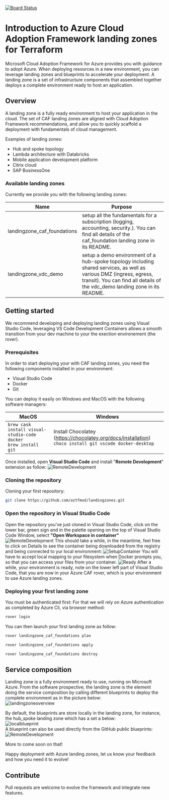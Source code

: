 [![Board Status](https://dev.azure.com/azure-terraform/5c5eb3a0-90ba-4109-967d-554526ddbbaf/0a51b0f0-73a7-4373-81d5-216c0602ea3b/_apis/work/boardbadge/bafe98df-3170-4ab3-9fb5-7eb1166a128d)](https://dev.azure.com/azure-terraform/5c5eb3a0-90ba-4109-967d-554526ddbbaf/_boards/board/t/0a51b0f0-73a7-4373-81d5-216c0602ea3b/Microsoft.EpicCategory)

# Introduction to Azure Cloud Adoption Framework landing zones for Terraform

Microsoft Cloud Adoption Framework for Azure provides you with guidance to adopt Azure. When deploying resources in a new environment, you can leverage landing zones and blueprints to accelerate your deployment. A landing zone is a set of infrastructure components that assembled together deploys a complete environment ready to host an application.

## Overview

A landing zone is a fully ready environment to host your application in the cloud. The set of CAF landing zones are aligned with Cloud Adoption Framework recommendations, and allow you to quickly scaffold a deployment with fundamentals of cloud management.

Examples of landing zones:

- Hub and spoke topology
- Lambda architecture with Databricks
- Mobile application development platform
- Citrix cloud
- SAP BusinessOne

### Available landing zones

Currently we provide you with the following landing zones:

| Name | Purpose |  
| ------- | ---------------- |
| landingzone_caf_foundations  | setup all the fundamentals for a subscription (logging, accounting, security.). You can find all details of the caf_foundation landing zone in its README.|
| landingzone_vdc_demo  | setup a demo environment of a hub-spoke topology including shared services, as well as various DMZ (ingress, egress, transit). You can find all details of the vdc_demo landing zone in its README.|

## Getting started

We recommend developing and deploying landing zones using Visual Studio Code, leveraging VS Code Development Containers allows a smooth transition from your dev machine to your the exection environement (the rover).

### Prerequisites
In order to start deploying your with CAF landing zones, you need the following components installed in your environment:

- Visual Studio Code
- Docker
- Git

You can deploy it easily on Windows and MacOS with the following software managers:

MacOS | Windows |  
------- | ----------------
```brew cask install visual-studio-code docker``` </br> ```brew install git ``` | Install Chocolatey (https://chocolatey.org/docs/installation) </br> ``` choco install git vscode docker-desktop ```

Once installed, open **Visual Studio Code** and install "**Remote Development**" extension as follow: ![RemoteDevelopment](./_pictures/caf_setup_remotedev.png)

### Cloning the repository
Cloning your first repository:
```bash
git clone https://github.com/aztfmod/landingzones.git 
```

### Open the repository in Visual Studio Code

Open the repository you've just cloned in Visual Studio Code, click on the lower bar, green sign and in the palette opening on the top of Visual Studio Code Window, select **"Open Workspace in container"**
![RemoteDevelopment](./_pictures/caf_remote_dev.png)
This should take a while, in the meantime, feel free to click on Details to see the container being downloaded from the registry and being connected to yur local environment:
![SetupContainer](./_pictures/caf_setup_container.png)
You will have to accept local mapping to your filesystem when Docker prompts you, so that you can access your files from your container.
![Ready](./_pictures/caf_dev_ready.png)
After a while, your environment is ready, note on the lower left part of Visual Studio Code, that you are now in your Azure CAF rover, which is your environment to use Azure landing zones. 

### Deploying your first landing zone
You must be authenticated first:
For that we will rely on Azure authentication as completed by Azure Cli, via browser method:

```bash
rover login
```

You can then launch your first landing zone as follow:

```bash
rover landingzone_caf_foundations plan
```

```bash
rover landingzone_caf_foundations apply
```

```bash
rover landingzone_caf_foundations destroy
```

## Service composition
Landing zone is a fully environment ready to use, running on Microsoft Azure. From the software prospective, the landing zone is the element doing the service composition by calling different blueprints to deploy the complete environment as in the picture below: </br> ![landingzoneoverview](./_pictures/caf_landing_zone_overview.png)

By default, the blueprints are store locally in the landing zone, for instance, the hub_spoke landing zone which has a set a below: </br>
![localblueprint](./_pictures/caf_local_blueprint.png) </br>
A blueprint can also be used directly from the GitHub public blueprints: ![RemoteDevelopment](./_pictures/caf_public_blueprint.png)

More to come soon on that!

Happy deployment with Azure landing zones, let us know your feedback and how you need it to evolve!

## Contribute

Pull requests are welcome to evolve the framework and integrate new features.

